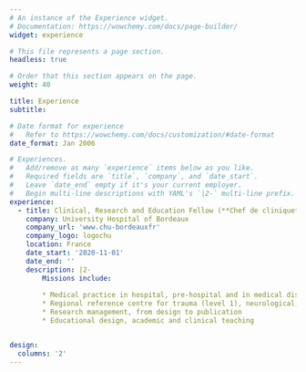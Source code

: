 ```yaml
---
# An instance of the Experience widget.
# Documentation: https://wowchemy.com/docs/page-builder/
widget: experience

# This file represents a page section.
headless: true

# Order that this section appears on the page.
weight: 40

title: Experience
subtitle:

# Date format for experience
#   Refer to https://wowchemy.com/docs/customization/#date-format
date_format: Jan 2006

# Experiences.
#   Add/remove as many `experience` items below as you like.
#   Required fields are `title`, `company`, and `date_start`.
#   Leave `date_end` empty if it's your current employer.
#   Begin multi-line descriptions with YAML's `|2-` multi-line prefix.
experience:
  - title: Clinical, Research and Education Fellow (**Chef de clinique**)
    company: University Hospital of Bordeaux
    company_url: 'www.chu-bordeauxfr'
    company_logo: logochu
    location: France
    date_start: '2020-11-01'
    date_end: ''
    description: |2-
        Missions include:
        
        * Medical practice in hospital, pre-hospital and in medical dispatch settings.
        * Regional reference centre for trauma (level 1), neurological, surgical and metabolic emergencies 
        * Research management, from design to publication
        * Educational design, academic and clinical teaching


design:
  columns: '2'
---
```

